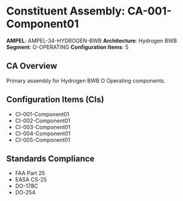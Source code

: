 # Constituent Assembly: CA-001-Component01

**AMPEL**: AMPEL-34-HYDROGEN-BWB
**Architecture**: Hydrogen BWB
**Segment**: O-OPERATING
**Configuration Items**: 5

## CA Overview
Primary assembly for Hydrogen BWB O Operating components.

## Configuration Items (CIs)
- CI-001-Component01
- CI-002-Component01
- CI-003-Component01
- CI-004-Component01
- CI-005-Component01

## Standards Compliance
- FAA Part 25
- EASA CS-25
- DO-178C
- DO-254
